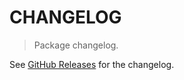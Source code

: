 # CHANGELOG

> Package changelog.

See [GitHub Releases](https://github.com/stdlib-js/random-streams-exponential/releases) for the changelog.